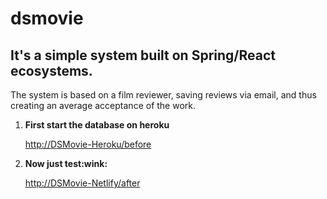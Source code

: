 # dsmovie

<h2>It's a simple system built on Spring/React ecosystems.</h2>

<p>The system is based on a film reviewer, saving reviews via email, and thus creating an average acceptance of the work. </p>

<i></i>

<ol>
  
  <li>
      <div>
         <b>First start the database on heroku</b>
      </div>
      <a href="https://gttollamovies.netlify.app">
        <p>http://DSMovie-Heroku/before</p>
      </a>
  </li>
  
  <li>
    <div>
       <b>Now just test:wink:</b>
    </div>
    <a href="https://gttollamovies.netlify.app">
      <p>http://DSMovie-Netlify/after</p>
    </a>
  </li>
  
</ol>
